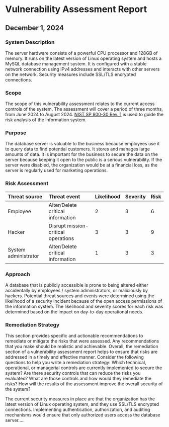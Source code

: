 <h1>Vulnerability Assessment Report</h1>
<h2>December 1, 2024</h2>

<h3>System Description</h3>
The server hardware consists of a powerful CPU processor and 128GB of memory. It runs on the latest version of Linux operating system and hosts a MySQL database management system. It is configured with a stable network connection using IPv4 addresses and interacts with other servers on the network. Security measures include SSL/TLS encrypted connections.
<h3>Scope</h3>
The scope of this vulnerability assessment relates to the current access controls of the system. The assessment will cover a period of three months, from June 2024 to August 2024. <a href="">NIST SP 800-30 Rev. 1<a></a> is used to guide the risk analysis of the information system.
<h3>Purpose</h3>

The database server is valuable to the business because employees use it to query data to find potential customers. It stores and manages large amounts of data. It is important for the business to secure the data on the server because keeping it open to the public is a serious vulnerability. If the server were disabled, the organization would be at a financial loss, as the server is regularly used for marketing operations.
<h3>Risk Assessment</h3>

|Threat source|	Threat event|	Likelihood|	Severity|	Risk|
|:------|:-----|:-----|:-----|:-----|
|Employee	|Alter/Delete critical information	|2	|3	|6|
|Hacker	|Disrupt mission-critical operations	|3	|3	|9|
|System administrator	|Alter/Delete critical information	|1	|3	|3|
<h3>Approach</h3>

A database that is publicly accessible is prone to being altered either accidentally by employees / system administrators, or maliciously by hackers. Potential threat sources and events were determined using the likelihood of a security incident because of the open access permissions of the information system. The likelihood and severity scores for each risk was determined based on the impact on day-to-day operational needs. 
<h3>Remediation Strategy</h3>
This section provides specific and actionable recommendations to remediate or mitigate the risks that were assessed. Any recommendations that you make should be realistic and achievable. Overall, the remediation section of a vulnerability assessment report helps to ensure that risks are addressed in a timely and effective manner.
Consider the following questions to help you write a remediation strategy:
Which technical, operational, or managerial controls are currently implemented to secure the system?
Are there security controls that can reduce the risks you evaluated? What are those controls and how would they remediate the risks?
How will the results of the assessment improve the overall security of the system?


The current security measures in place are that the organization has the latest version of Linux operating system, and they use SSL/TLS encrypted connections. Implementing authentication, authorization, and auditing mechanisms would ensure that only authorized users access the database server.....
